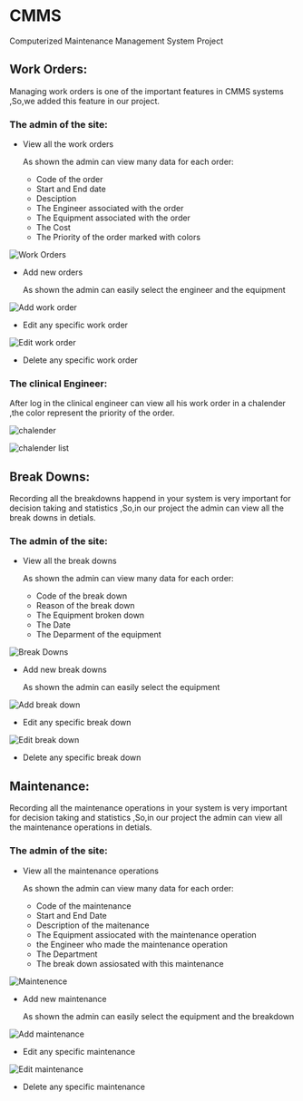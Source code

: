 # CMMS
 Computerized Maintenance Management System Project

## Work Orders:
Managing work orders is one of the important features in CMMS systems ,So,we added this feature in our project.
### The admin of the site:
* View all the work orders
    
    As shown the admin can view many data for each order:
    
    * Code of the order
    * Start and End date
    * Desciption
    * The Engineer associated with the order
    * The Equipment associated with the order
    * The Cost
    * The Priority of the order marked with colors

 ![Work Orders](images/workorder.png)

* Add new orders

    As shown the admin can easily select the engineer and the equipment

![Add work order](images/addworkorder.png) 

* Edit any specific work order

![Edit work order](images/editworkorder.png) 

* Delete any specific work order

### The clinical Engineer:
After log in the clinical engineer can view all his work order in a chalender ,the color represent the priority of the order.

![chalender](images/chalender1.png)

![chalender list](images/chalender2.png) 

## Break Downs:
Recording all the breakdowns happend in your system is very important for decision taking and statistics ,So,in our project the admin can view all the break downs in detials.
### The admin of the site:
* View all the break downs
    
    As shown the admin can view many data for each order:
    
    * Code of the break down
    * Reason of the break down
    * The Equipment broken down
    * The Date
    * The Deparment of the equipment 

 ![Break Downs](images/breakdown.png)

* Add new break downs

    As shown the admin can easily select the equipment

![Add break down](images/addbreakdown.png) 

* Edit any specific break down

![Edit break down](images/editbreakdown.png) 

* Delete any specific break down

## Maintenance:
Recording all the maintenance operations in your system is very important for decision taking and statistics ,So,in our project the admin can view all the maintenance operations in detials.
### The admin of the site:
* View all the maintenance operations
    
    As shown the admin can view many data for each order:
    
    * Code of the maintenance
    * Start and End Date
    * Description of the maitenance
    * The Equipment assiocated with the maintenance operation
    * the Engineer who made the maintenance operation
    * The Department
    * The break down assiosated with this maintenance

 ![Maintenence](images/maintenance.png)

* Add new maintenance

    As shown the admin can easily select the equipment and the breakdown

![Add maintenance](images/addmaintenance.png) 

* Edit any specific maintenance

![Edit maintenance](images/editmaintenance.png) 

* Delete any specific maintenance








